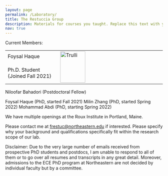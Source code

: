 ```yaml
---
layout: page
permalink: /Laboratory/
title: The Restuccia Group
description: Materials for courses you taught. Replace this text with your description.
nav: true
---
```


Current Members:

<table style="width: 100%;">
    <tbody>
        <tr>
            <td style="width: 25.0000%;">Foysal Haque<br></td>
            <td rowspan="2" style="width: 49.9422%;"><img src="/home/vivado_try/Downloads/Foysal.jpeg" alt="Trulli" width="80" height="100"></td>
        </tr>
        <tr>
            <td style="width: 25.0000%;">Ph.D. Student (Joined Fall 2021)<br></td>
        </tr>
    </tbody>
</table>

Niloofar Bahadori (Postdoctoral Fellow)

Foysal Haque (PhD, started Fall 2021)
Milin Zhang (PhD, started Spring 2022)
Mohammad Abdi (PhD, starting Spring 2022)

We have multiple openings at the Roux Institute in Portland, Maine.

Please contact me at frestuc@northeastern.edu if interested. Please specify why your background and qualifications specifically fit within the research scope of our lab.

Disclaimer: Due to the very large number of emails received from prospective PhD students and postdocs, I am unable to respond to all of them or to go over all resumes and transcripts in any great detail. Moreover, admissions to the ECE PhD program at Northeastern are not decided by individual faculty but by a committee.
